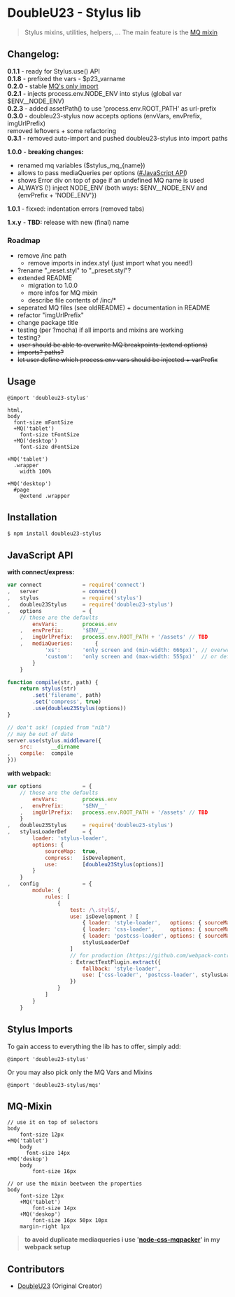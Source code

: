 # DoubleU23 - Stylus lib  
> Stylus mixins, utilities, helpers, ...
The main feature is the [MQ mixin](#mq-mixin)


## Changelog:
**0.1.1** - ready for Stylus.use() API  
**0.1.8** - prefixed the vars - $p23_varname  
**0.2.0** - stable [MQ's only import](#stylus-imports)  
**0.2.1** - injects process.env.NODE_ENV into stylus (global var $ENV__NODE_ENV)  
**0.2.3** - added assetPath() to use 'process.env.ROOT_PATH' as url-prefix  
**0.3.0** - doubleu23-stylus now accepts options (envVars, envPrefix, imgUrlPrefix)  
removed leftovers + some refactoring  
**0.3.1** - removed auto-import and pushed doubleu23-stylus into import paths

**1.0.0** - **breaking changes:**  
* renamed mq variables ($stylus_mq_{name})  
* allows to pass mediaQueries per options ([#JavaScript API](#javascript-api))  
* shows Error div on top of page if an undefined MQ name is used
* ALWAYS (!) inject NODE_ENV (both ways: $ENV__NODE_ENV and {envPrefix + 'NODE_ENV'})

**1.0.1** - fixxed: indentation errors (removed tabs)  

**1.x.y** - **TBD:** release with new (final) name

### Roadmap
* remove /inc path
  * remove imports in index.styl (just import what you need!)
* ?rename "_reset.styl" to "_preset.styl"?
* extended README  
  * migration to 1.0.0  
  * more infos for MQ mixin  
  * describe file contents of /inc/*  
* seperated MQ files (see oldREADME) + documentation in README  
* refactor "imgUrlPrefix"  
* change package title  
* testing (per ?mocha) if all imports and mixins are working  
* testing?  
* ~~user should be able to overwrite MQ breakpoints (extend options)~~  
* ~~imports? paths?~~  
* ~~let user define which process.env vars should be injected + varPrefix~~

## Usage
```Stylus
@import 'doubleu23-stylus'

html,
body
  font-size mFontSize
  +MQ('tablet')
    font-size tFontSize
  +MQ('desktop')
    font-size dFontSize

+MQ('tablet')
  .wrapper
    width 100%

+MQ('desktop')
  #page
    @extend .wrapper
```

## Installation

```bash
$ npm install doubleu23-stylus
```

## JavaScript API

__with connect/express:__
```javascript
var connect             = require('connect')
,   server              = connect()
,   stylus              = require('stylus')
,   doubleu23Stylus     = require('doubleu23-stylus')
,   options             = {
    // these are the defaults
        envVars:        process.env
    ,   envPrefix:      '$ENV__'
    ,   imgUrlPrefix:   process.env.ROOT_PATH + '/assets' // TBD
    ,   mediaQueries:       {
            'xs':       'only screen and (min-width: 666px)', // overwrite 'xs'
            'custom':   'only screen and (max-width: 555px)'  // or define your own
        }
    }

function compile(str, path) {
    return stylus(str)
        .set('filename', path)
        .set('compress', true)
        .use(doubleu23Stylus(options))
}

// don't ask! (copied from "nib")
// may be out of date
server.use(stylus.middleware({
    src:      __dirname
,   compile:  compile
}))
```

__with webpack:__
```javascript
var options             = {
    // these are the defaults
        envVars:        process.env
    ,   envPrefix:      '$ENV__'
    ,   imgUrlPrefix:   process.env.ROOT_PATH + '/assets' // TBD
    }
,   doubleu23Stylus     = require('doubleu23-stylus')
,   stylusLoaderDef     = {
        loader: 'stylus-loader',
        options: {
            sourceMap:  true,
            compress:   isDevelopment,
            use:        [doubleu23Stylus(options)]
        }
    }
,   config              = {
        module: {
            rules: [
                {
                    test: /\.styl$/,
                    use: isDevelopment ? [
                        { loader: 'style-loader',   options: { sourceMap: true } },
                        { loader: 'css-loader',     options: { sourceMap: true } },
                        { loader: 'postcss-loader', options: { sourceMap: true } },
                        stylusLoaderDef
                    ]
                    // for production (https://github.com/webpack-contrib/extract-text-webpack-plugin)
                    : ExtractTextPlugin.extract({
                        fallback: 'style-loader',
                        use: ['css-loader', 'postcss-loader', stylusLoaderDef]
                    })
                }
            ]
        }
    }

```

## Stylus Imports  

To gain access to everything the lib has to offer, simply add:  
  ```stylus
  @import 'doubleu23-stylus'
  ```
  Or you may also pick only the MQ Vars and Mixins

  ```stylus
  @import 'doubleu23-stylus/mqs'
  ```

## MQ-Mixin
```stylus
// use it on top of selectors
body
    font-size 12px
+MQ('tablet')
    body
      font-size 14px
+MQ('deskop')
    body
        font-size 16px

// or use the mixin beetween the properties
body
    font-size 12px
    +MQ('tablet')
        font-size 14px
    +MQ('deskop')
        font-size 16px 50px 10px
    margin-right 1px
```
> **to avoid duplicate mediaqueries i use '[node-css-mqpacker](https://github.com/hail2u/node-css-mqpacker)' in my webpack setup**

## Contributors
  - [DoubleU23](https://github.com/DoubleU23) (Original Creator)
